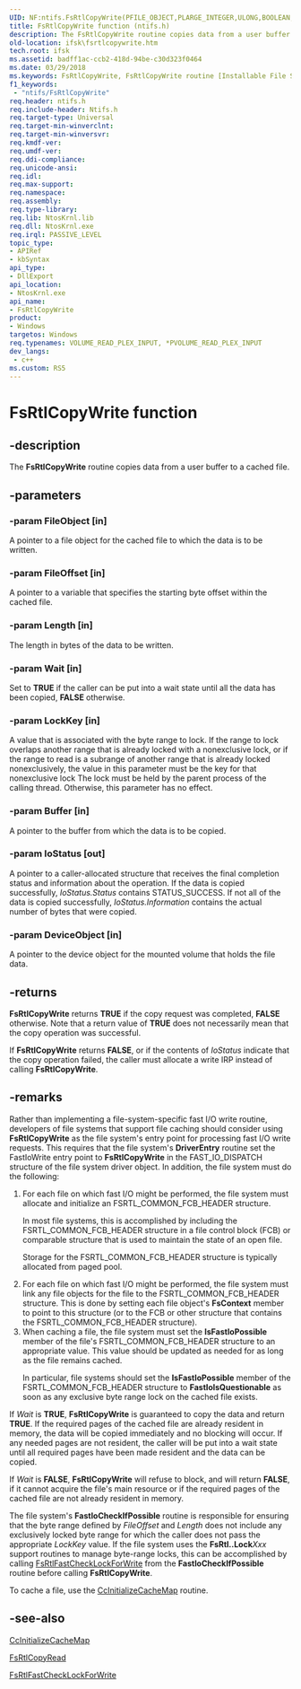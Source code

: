 ```yaml
---
UID: NF:ntifs.FsRtlCopyWrite(PFILE_OBJECT,PLARGE_INTEGER,ULONG,BOOLEAN,ULONG,PVOID,PIO_STATUS_BLOCK,PDEVICE_OBJECT)
title: FsRtlCopyWrite function (ntifs.h)
description: The FsRtlCopyWrite routine copies data from a user buffer to a cached file.
old-location: ifsk\fsrtlcopywrite.htm
tech.root: ifsk
ms.assetid: badff1ac-ccb2-418d-94be-c30d323f0464
ms.date: 03/29/2018
ms.keywords: FsRtlCopyWrite, FsRtlCopyWrite routine [Installable File System Drivers], fsrtlref_4c9bfba8-1946-430f-b242-7228394923de.xml, ifsk.fsrtlcopywrite, ntifs/FsRtlCopyWrite
f1_keywords:
 - "ntifs/FsRtlCopyWrite"
req.header: ntifs.h
req.include-header: Ntifs.h
req.target-type: Universal
req.target-min-winverclnt:
req.target-min-winversvr:
req.kmdf-ver:
req.umdf-ver:
req.ddi-compliance:
req.unicode-ansi:
req.idl:
req.max-support:
req.namespace:
req.assembly:
req.type-library:
req.lib: NtosKrnl.lib
req.dll: NtosKrnl.exe
req.irql: PASSIVE_LEVEL
topic_type:
- APIRef
- kbSyntax
api_type:
- DllExport
api_location:
- NtosKrnl.exe
api_name:
- FsRtlCopyWrite
product:
- Windows
targetos: Windows
req.typenames: VOLUME_READ_PLEX_INPUT, *PVOLUME_READ_PLEX_INPUT
dev_langs:
 - c++
ms.custom: RS5
---
```


# FsRtlCopyWrite function


## -description


The <b>FsRtlCopyWrite</b> routine copies data from a user buffer to a cached file.


## -parameters




### -param FileObject [in]

A pointer to a file object for the cached file to which the data is to be written.


### -param FileOffset [in]

A pointer to a variable that specifies the starting byte offset within the cached file.


### -param Length [in]

The length in bytes of the data to be written.


### -param Wait [in]

Set to <b>TRUE</b> if the caller can be put into a wait state until all the data has been copied, <b>FALSE</b> otherwise.


### -param LockKey [in]

A value that is associated with the byte range to lock. If the range to lock overlaps another range that is already locked with a nonexclusive lock, or if the range to read is a subrange of another range that is already locked nonexclusively, the value in this parameter must be the key for that nonexclusive lock The lock must be held by the parent process of the calling thread. Otherwise, this parameter has no effect.


### -param Buffer [in]

A pointer to the buffer from which the data is to be copied.


### -param IoStatus [out]

A pointer to a caller-allocated structure that receives the final completion status and information about the operation. If the data is copied successfully, <i>IoStatus.Status</i> contains STATUS_SUCCESS. If not all of the data is copied successfully, <i>IoStatus.Information</i> contains the actual number of bytes that were copied.


### -param DeviceObject [in]

A pointer to the device object for the mounted volume that holds the file data.


## -returns



<b>FsRtlCopyWrite</b>
      returns <b>TRUE</b> if the copy request was completed, <b>FALSE</b> otherwise. Note that a return value of <b>TRUE</b> does not necessarily mean that the copy operation was successful.

If <b>FsRtlCopyWrite</b> returns <b>FALSE</b>, or if the contents of <i>IoStatus</i> indicate that the copy operation failed, the caller must allocate a write IRP instead of calling <b>FsRtlCopyWrite</b>.




## -remarks



Rather than implementing a file-system-specific fast I/O write routine, developers of file systems that support file caching should consider using <b>FsRtlCopyWrite</b> as the file system's entry point for processing fast I/O write requests. This requires that the file system's <b>DriverEntry</b> routine set the FastIoWrite entry point to <b>FsRtlCopyWrite</b> in the FAST_IO_DISPATCH structure of the file system driver object. In addition, the file system must do the following:

<ol>
<li>
For each file on which fast I/O might be performed, the file system must allocate and initialize an FSRTL_COMMON_FCB_HEADER structure.

In most file systems, this is accomplished by including the FSRTL_COMMON_FCB_HEADER structure in a file control block (FCB) or comparable structure that is used to maintain the state of an open file.

Storage for the FSRTL_COMMON_FCB_HEADER structure is typically allocated from paged pool.

</li>
<li>
For each file on which fast I/O might be performed, the file system must link any file objects for the file to the FSRTL_COMMON_FCB_HEADER structure. This is done by setting each file object's <b>FsContext</b> member to point to this structure (or to the FCB or other structure that contains the FSRTL_COMMON_FCB_HEADER structure).

</li>
<li>
When caching a file, the file system must set the <b>IsFastIoPossible</b> member of the file's FSRTL_COMMON_FCB_HEADER structure to an appropriate value. This value should be updated as needed for as long as the file remains cached.

In particular, file systems should set the <b>IsFastIoPossible</b> member of the FSRTL_COMMON_FCB_HEADER structure to <b>FastIoIsQuestionable</b> as soon as any exclusive byte range lock on the cached file exists.

</li>
</ol>
If <i>Wait</i> is <b>TRUE</b>, <b>FsRtlCopyWrite</b> is guaranteed to copy the data and return <b>TRUE</b>. If the required pages of the cached file are already resident in memory, the data will be copied immediately and no blocking will occur. If any needed pages are not resident, the caller will be put into a wait state until all required pages have been made resident and the data can be copied.

If <i>Wait</i> is <b>FALSE</b>, <b>FsRtlCopyWrite</b> will refuse to block, and will return <b>FALSE</b>, if it cannot acquire the file's main resource or if the required pages of the cached file are not already resident in memory.

The file system's <b>FastIoCheckIfPossible</b> routine is responsible for ensuring that the byte range defined by <i>FileOffset</i> and <i>Length</i> does not include any exclusively locked byte range for which the caller does not pass the appropriate <i>LockKey</i> value. If the file system uses the <b>FsRtl..Lock</b><i>Xxx</i> support routines to manage byte-range locks, this can be accomplished by calling <a href="https://docs.microsoft.com/windows-hardware/drivers/ddi/ntifs/nf-ntifs-fsrtlfastchecklockforwrite">FsRtlFastCheckLockForWrite</a> from the <b>FastIoCheckIfPossible</b> routine before calling <b>FsRtlCopyWrite</b>.

To cache a file, use the <a href="https://msdn.microsoft.com/library/windows/hardware/ff539135">CcInitializeCacheMap</a> routine.




## -see-also




<a href="https://msdn.microsoft.com/library/windows/hardware/ff539135">CcInitializeCacheMap</a>



<a href="https://docs.microsoft.com/windows-hardware/drivers/ddi/ntifs/nf-ntifs-fsrtlcopyread">FsRtlCopyRead</a>



<a href="https://docs.microsoft.com/windows-hardware/drivers/ddi/ntifs/nf-ntifs-fsrtlfastchecklockforwrite">FsRtlFastCheckLockForWrite</a>
 

 

